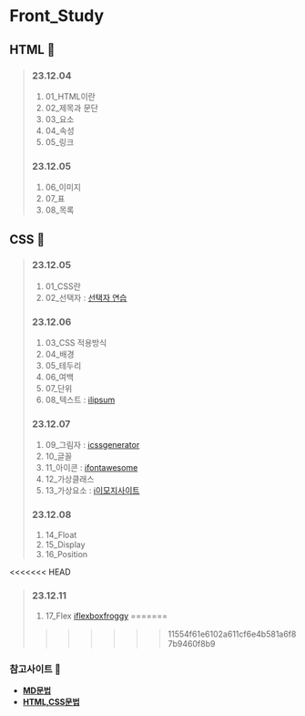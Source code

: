 # Front_Study 
 

## HTML 📆
  
>### 23.12.04
>1. 01_HTML이란   
>2. 02_제목과 문단   
>3. 03_요소   
>4. 04_속성   
>5. 05_링크   
>
>   
>### 23.12.05
>1. 06_이미지   
>2. 07_표   
>3. 08_목록     
>   

   
## CSS 📆
  
>### 23.12.05
>1. 01_CSS란   
>2. 02_선택자 : [선택자 연습](https://flukeout.github.io)   
>
>
>### 23.12.06
>1. 03_CSS 적용방식
>2. 04_배경 
>3. 05_테두리
>4. 06_여백
>5. 07_단위
>6. 08_텍스트 : [ℹlipsum](https://www.lipsum.com/)
>
>
>### 23.12.07
>1. 09_그림자 : [ℹcssgenerator](https://cssgenerator.org/text-shadow-css-generator.html)
>2. 10_글꼴
>3. 11_아이콘 : [ℹfontawesome](https://fontawesome.com/)
>4. 12_가상클래스
>5. 13_가상요소 : [ℹ이모지사이트](https://www.webfx.com/tools/emoji-cheat-sheet/)
>
>
>
>### 23.12.08
>1. 14_Float
>2. 15_Display
>3. 16_Position
>
>
<<<<<<< HEAD
>### 23.12.11
>1. 17_Flex [ℹflexboxfroggy](https://flexboxfroggy.com/#ko)
=======
>
>
>>>>>>> 11554f61e6102a611cf6e4b581a6f87b9460f8b9


### 참고사이트 💾
+ **[MD문법](https://www.markdownguide.org/)**
+ **[HTML,CSS문법](https://developer.mozilla.org/ko/docs/Learn/CSS)**
